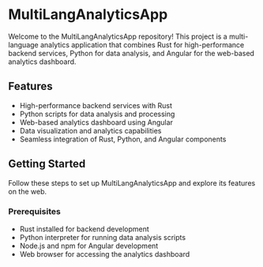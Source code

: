 # MultiLangAnalyticsApp

Welcome to the MultiLangAnalyticsApp repository! This project is a multi-language analytics application that combines Rust for high-performance backend services, Python for data analysis, and Angular for the web-based analytics dashboard.

## Features

- High-performance backend services with Rust
- Python scripts for data analysis and processing
- Web-based analytics dashboard using Angular
- Data visualization and analytics capabilities
- Seamless integration of Rust, Python, and Angular components

## Getting Started

Follow these steps to set up MultiLangAnalyticsApp and explore its features on the web.

### Prerequisites

- Rust installed for backend development
- Python interpreter for running data analysis scripts
- Node.js and npm for Angular development
- Web browser for accessing the analytics dashboard
